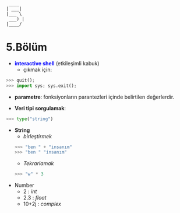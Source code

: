 ```
 ____
| ___|
|___ \
 ___) |
|____/
```
# 5.Bölüm

* <span style="color:blue">**interactive shell**</span> (etkileşimli kabuk)
   * çıkmak için:
```python
>>> quit();
>>> import sys; sys.exit();
```
* **parametre**: fonksiyonların parantezleri içinde belirtilen değerlerdir.

* **Veri tipi sorgulamak**:
```python
>>> type("string")
```

* **String**
    * *birleştirmek*
    ```python
    >>> "ben " + "insanım"
    >>> "ben " "insanım"
    ```
    * *Tekrarlamak*
    ```python
    >>> "w" * 3
    ```
* Number
	* 2     : *int*
	* 2.3   : *float*
	* 10+2j : *complex*
